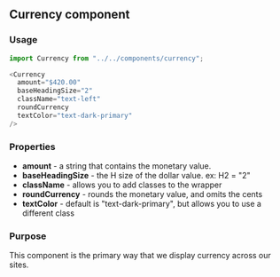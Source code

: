 ## Currency component

### Usage

```js
import Currency from "../../components/currency";

<Currency
  amount="$420.00"
  baseHeadingSize="2"
  className="text-left"
  roundCurrency
  textColor="text-dark-primary"
/>
```

### Properties

* **amount** - a string that contains the monetary value.
* **baseHeadingSize** - the H size of the dollar value.  ex: H2 = "2"
* **className** - allows you to add classes to the wrapper
* **roundCurrency** - rounds the monetary value, and omits the cents
* **textColor** - default is "text-dark-primary", but allows you to use a different class

### Purpose

This component is the primary way that we display currency across our sites.
